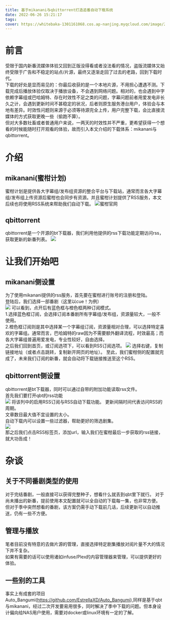 ```yaml
---
title: 基于mikanani与qbittorrent打造追番自动下载系统
date: 2022-06-26 15:21:17
tags:
cover: https://whitebaka-1301161068.cos.ap-nanjing.myqcloud.com/image/20220626162156.png
---
```

# 前言
受限于国内新番流媒体体验又回到正版没得看或者没法看的情况，盗版流媒体又始终受限于广告和不稳定的站点/片源，最终又逐渐走回了过去的老路，回到下载时代。  
下载的好处是显而易见的：你最后收获的是一个本地片源，不用担心遭遇不测。下载完成后播放体验仅取决于播放设备，不会遇到网络问题。相对的，也会遇到中字依赖字幕组或巴哈姆特、存在时效性不足之类的问题，字幕问题前者用爱发电非长久之计，会遇到更新时间不甚稳定的状况，后者则原生服务港台用户，体验会与本地有差异。时效性问题则来源于必须等待源完全上传，用户完整下载，会比直接流媒体的方式获取更晚一些（偷跑不算）。  
但对大多数社畜或者普通用户来说，一两天的时效性并不严重，更希望获得一个想看的时候能随时打开观看的体验，故而引入本文介绍的下载体系：mikanani与qbittorrent。

# 介绍
## mikanani(蜜柑计划)
蜜柑计划是提供各大字幕组/发布组资源的整合平台与下载站，通常而言各大字幕组/发布组上传资源后蜜柑也会同步有资源。并且蜜柑计划提供了RSS服务，本文后续也将使用RSS系统来帮助我们自动下载。
![蜜柑官网](https://whitebaka-1301161068.cos.ap-nanjing.myqcloud.com/image/20220626154115.png)
## qbittorrent
qbittorrent是一个开源的bt下载器，我们利用他提供的rss下载功能定期访问rss，获取更新的新番列表。
![](https://whitebaka-1301161068.cos.ap-nanjing.myqcloud.com/image/20220626155147.png)

# 让我们开始吧
## mikanani侧设置
为了使用mikanani提供的rss服务，首先要在蜜柑进行账号的注册和登陆。  
登陆后，我们选择一部番剧（这里以cue！为例）  
![](https://whitebaka-1301161068.cos.ap-nanjing.myqcloud.com/image/20220626155720.png)
可以看到，点开后有蓝色框与橙色框两种订阅模式。  
1.选择蓝色框订阅，会选择订阅本番剧所有字幕组/发布组，资源量较大，一般不使用。  
2.橙色框订阅则是其中选择某一个字幕组订阅，资源量相对合理，可以选择特定喜欢的字幕组。通常而言，巴哈姆特的raw因为不需要额外翻译流程，时效最高；而各大字幕组普遍用爱发电，专业性较好，自由选择。  
之后我们回到首页，或订阅选项下，可以看到RSS订阅选项。
![](https://whitebaka-1301161068.cos.ap-nanjing.myqcloud.com/image/20220626160337.png)
选择右键，复制链接地址（或者点击跳转，复制新开网页的地址）。
至此，我们蜜柑侧的配置就完成了，未来我们订阅的新番，就会自动将下载链接推送至这个RSS。

## qbittorrent侧设置
qbittorrent是bt下载器，同时可以通过自带的附加功能读取rss文件。  
首先我们要打开qbt的rss功能  
![](https://whitebaka-1301161068.cos.ap-nanjing.myqcloud.com/image/20220626160650.png)
将该列中的启用RSS订阅与RSS自动下载功能。
更新间隔时间代表访问RSS的周期。  
文章数目最大值不宜设置的太小。    
自动下载内可以设置一些过滤器，帮助更好的筛选剧集。  
![](https://whitebaka-1301161068.cos.ap-nanjing.myqcloud.com/image/20220626160835.png)  
那之后我们点击RSS标签页，添加url，输入我们在蜜柑最后一步获取的rss链接，就大功告成！  

# 杂谈
## 关于不同番剧类型的使用
对于完结番剧，一般直接可以获得完整种子，想看什么就丢到qbt里下就行。
对于尚未播出的新番，提前使用本文配置就可以全自动的下载每一集，也非常方便。
但对于季中突然想看的番剧，该方案仍需手动下载前几话，后续更新可以自动推送，仍有一些不方便。
## 管理与播放
笔者目前没有特意的去做片源的管理，直接选择特定剧集播放对阅片量不大的情况下并不复杂。  
如果有需要的话可以使用诸如infuse/Plex的内容管理器来管理，可以提供更好的体验。  
## 一些别的工具
事实上有成套的项目Auto_Bangumi(https://github.com/EstrellaXD/Auto_Bangumi),同样是基于qbt与mikanani，经过二次开发要易用很多，同时解决了季中下载的问题。但本身设计偏向给NAS用户使用，需要对docker或linux环境有一定的了解。
